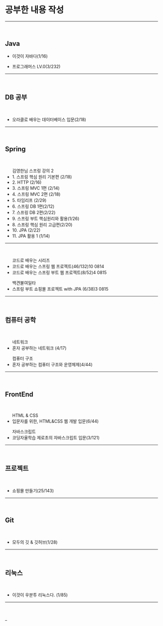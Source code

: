 <h1>공부한 내용 작성 </h1>
<hr>
<br>

<h2> Java </h2>
<ul>
 <li>이것이 자바다(1/16) </li>
</ul>
<ul>
 <li>프로그래머스 LV.0(3/232) </li>
</ul>
<hr>
<br>

<h2> DB 공부 </h2><br>
<ul> 
 <li> 오라클로 배우는 데이터베이스 입문(2/18) </li>
</ul>
<hr>
<br>

<h2> Spring </h2>
<br>
<ul> 김영한님 스프링 강의 2
 <li> 1. 스프링 핵심 원리 기본편 (2/18) </li>
 <li> 2. HTTP (2/16)  </li>
 <li> 3. 스프링 MVC 1편 (2/14)  </li>
 <li> 4. 스프링 MVC 2편 (2/18)  </li>
 <li> 5. 타임리프 (2/29) </li>
 <li> 6. 스프링 DB 1편(2/12) </li>
 <li> 7. 스프링 DB 2편(2/22)  </li>
 <li> 9. 스프링 부트 핵심원리와 활용(1/26) </li>
 <li> 8. 스프링 핵심 원리 고급편(2/20) </li>
 <li> 10. JPA (2/22)  </li>
 <li> 11. JPA 활용 1 (1/14) </li>
</ul>
<hr>
<br>
<ul> 코드로 배우는 시리즈 
    <li>코드로 배우는 스프링 웹 프로젝트(46/132)10 0814</li>
    <li>코드로 배우는 스프링 부트 웹 프로젝트(8/52)4 0815</li>
</ul>
<ul> 백견불여일타
    <li>스프링 부트 쇼핑몰 프로젝트 with JPA (6/38)3 0815</li>                                                                                                                                                                                                                                                                
</ul>
<hr>
<br>

<h2> 컴퓨터 공학 </h2><br>
<ul> 네트워크
 <li> 혼자 공부하는 네트워크 (4/17) </li>
</ul>
<ul> 컴퓨터 구조
 <li> 혼자 공부하는 컴퓨터 구조와 운영체제(4/44) </li>
</ul>
<hr>
<br>

<h2> FrontEnd</h2><br>
<ul> HTML & CSS
    <li>입문자를 위한, HTML&CSS 웹 개발 입문(6/44)</li>
</ul>
<ul> 자바스크립트
    <li> 코딩자율학습 제로초의 자바스크립트 입문(3/121)  </li>
</ul>
<hr>
<br>

<h2> 프로젝트</h2><br>
<ul> 
    <li>쇼핑몰 만들기(25/143)</li>
</ul>
<hr>
<br>

<h2> Git</h2><br>
<ul> 
    <li>모두의 깃 & 깃허브(1/28)</li>
</ul>
<hr>
<br>

<h2> 리눅스</h2><br>
<ul> 
    <li>이것이 우분투 리눅스다. (1/85) </li>
</ul>
<hr>
<br>













_
